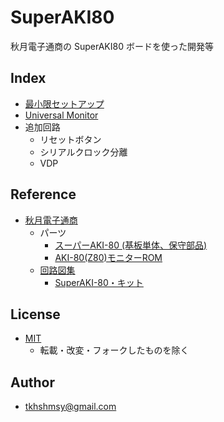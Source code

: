 # SuperAKI80

秋月電子通商の SuperAKI80 ボードを使った開発等

## Index
- [最小限セットアップ](./setup/README.md)
- [Universal Monitor](./universalmonitor/README.md)
- 追加回路
  - リセットボタン
  - シリアルクロック分離
  - VDP

## Reference
- [秋月電子通商](https://akizukidenshi.com/catalog/default.aspx)
  - パーツ
    - [スーパーAKI-80 (基板単体、保守部品)](https://akizukidenshi.com/catalog/g/g111324/)
    - [AKI-80(Z80)モニターROM](https://akizukidenshi.com/catalog/g/g117738/)
  - [回路図集](https://akizukidenshi.com/catalog/pages/kairo.aspx)
    - [SuperAKI-80・キット](https://akizukidenshi.com/img/contents/kairo/%E3%83%87%E3%83%BC%E3%82%BF/%E3%83%9E%E3%82%A4%E3%82%B3%E3%83%B3%E9%96%A2%E4%BF%82/A003_SuperAKI-80.pdf)

## License
- [MIT](./LICENSE)
  - 転載・改変・フォークしたものを除く

## Author
- [tkhshmsy@gmail.com](tkhsmsy@gmail.com)